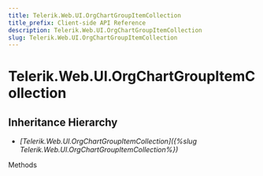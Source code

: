 ```yaml
---
title: Telerik.Web.UI.OrgChartGroupItemCollection
title_prefix: Client-side API Reference
description: Telerik.Web.UI.OrgChartGroupItemCollection
slug: Telerik.Web.UI.OrgChartGroupItemCollection
---
```


# Telerik.Web.UI.OrgChartGroupItemCollection  

## Inheritance Hierarchy

* *[Telerik.Web.UI.OrgChartGroupItemCollection]({%slug Telerik.Web.UI.OrgChartGroupItemCollection%})*


Methods



